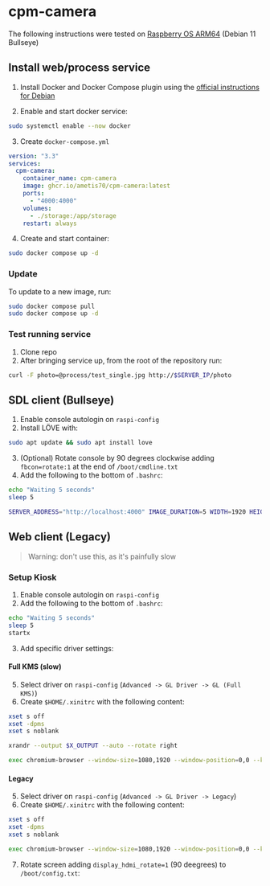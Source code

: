 # cpm-camera

The following instructions were tested on [Raspberry OS ARM64](https://www.raspberrypi.com/software/operating-systems/#raspberry-pi-os-64-bit) (Debian 11 Bullseye)

## Install web/process service

1. Install Docker and Docker Compose plugin using the [official instructions for Debian](https://docs.docker.com/engine/install/debian)

2. Enable and start docker service:
```sh
sudo systemctl enable --now docker
```
3. Create `docker-compose.yml`
```yml
version: "3.3"
services:
  cpm-camera:
    container_name: cpm-camera
    image: ghcr.io/ametis70/cpm-camera:latest
    ports:
      - "4000:4000"
    volumes:
      - ./storage:/app/storage
    restart: always
```
4. Create and start container:
```sh
sudo docker compose up -d
```

### Update

To update to a new image, run:
```sh
sudo docker compose pull
sudo docker compose up -d
```

### Test running service
1. Clone repo
2. After bringing service up, from the root of the repository run:
```sh
curl -F photo=@process/test_single.jpg http://$SERVER_IP/photo
```
## SDL client (Bullseye)

1. Enable console autologin on `raspi-config`
2. Install LÖVE with:
```sh
sudo apt update && sudo apt install love
```
3. (Optional) Rotate console by 90 degrees clockwise adding `fbcon=rotate:1` at the end of `/boot/cmdline.txt`
4. Add the following to the bottom of `.bashrc`:
```sh
echo "Waiting 5 seconds"
sleep 5

SERVER_ADDRESS="http://localhost:4000" IMAGE_DURATION=5 WIDTH=1920 HEIGHT=1080 love cpm-display
```

## Web client (Legacy)

> Warning: don't use this, as it's painfully slow

### Setup Kiosk
1. Enable console autologin on `raspi-config`
2. Add the following to the bottom of `.bashrc`:
```sh
echo "Waiting 5 seconds"
sleep 5
startx
```
3. Add specific driver settings:

#### Full KMS (slow)
5. Select driver on `raspi-config` (`Advanced -> GL Driver -> GL (Full KMS)`)
6. Create `$HOME/.xinitrc` with the following content:
```sh
xset s off
xset -dpms
xset s noblank

xrandr --output $X_OUTPUT --auto --rotate right

exec chromium-browser --window-size=1080,1920 --window-position=0,0 --kiosk --incognito http://localhost:4000
```

#### Legacy

5. Select driver on `raspi-config` (`Advanced -> GL Driver -> Legacy`)
6. Create `$HOME/.xinitrc` with the following content:
```sh
xset s off
xset -dpms
xset s noblank

exec chromium-browser --window-size=1080,1920 --window-position=0,0 --kiosk --incognito http://localhost:4000
```
7. Rotate screen adding `display_hdmi_rotate=1` (90 deegrees) to `/boot/config.txt`:

